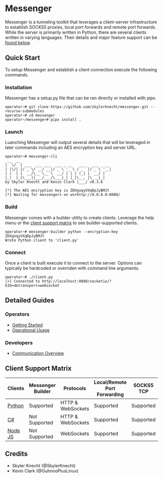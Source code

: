# Messenger

Messenger is a tunneling toolkit that leverages a client-server infrastructure
to establish SOCKS5 proxies, local port forwards and remote port forwards. While 
the server is primarily written in Python, there are several clients written in
varying languages. Their details and major feature support can be 
[found below](https://github.com/skylerknecht/messenger?tab=readme-ov-file#client-support-matrix). 

## Quick Start

To setup Messenger and establish a client connection execute the following commands. 

### Installation
Messenger has a setup.py file that can be ran directly or installed with pipx. 
```
operator~# git clone https://github.com/skylerknecht/messenger.git --recurse-submodules
operator~# cd messenger
operator~/messenger# pipx install .
```

### Launch
Luanching Messenger will output several details that will be leveraged in later commands including
an AES encryption key and server URL. 
```
operator~# messenger-cli
 __  __
|  \/  | ___  ___ ___  ___ _ __   __ _  ___ _ __
| |\/| |/ _ \/ __/ __|/ _ \ '_ \ / _` |/ _ \ '__|
| |  | |  __/\__ \__ \  __/ | | | (_| |  __/ |
|_|  |_|\___||___/___/\___|_| |_|\__, |\___|_|
by Skyler Knecht and Kevin Clark |___/ v0.3.6

[*] The AES encryption key is ZDXgoqyVXqDpJyBMJt
[*] Waiting for messengers on ws+http://0.0.0.0:8080/
```

### Build
Messenger comes with a builder utility to create clients. Leverage the help menu or the 
[client support matrix](https://github.com/skylerknecht/messenger?tab=readme-ov-file#client-support-matrix)
to see builder-supported clients.
```
operator~# messenger-builder python --encryption-key ZDXgoqyVXqDpJyBMJt
Wrote Python client to 'client.py'
```

### Connect
Once a client is built execute it to connect to the server. Options can typically be hardcoded or overriden 
with command line arguments. 
```
operator~# ./client.py
[+] Connected to http://localhost:8080/socketio/?EIO=4&transport=websocket
```

## Detailed Guides

### Operators
- [Getting Started](docs/getting-started.md)  
- [Operational Usage](docs/operational-usage.md)  


### Developers 
- [Communication Overview](docs/communication.md)


## Client Support Matrix

| Clients                                                            | Messenger Builder | Protocols         | Local/Remote Port Forwarding | SOCKS5 TCP | SOCKS5 UDP    |
|--------------------------------------------------------------------|-------------------|-------------------|------------------------------|------------|---------------|
| [Python](https://github.com/skylerknecht/messenger-client-python)  | Supported         | HTTP & WebSockets | Supported                    | Supported  | Not Supported |
| [C#](https://github.com/skylerknecht/messenger-client-python)      | Not Supported     | HTTP & WebSockets | Supported                    | Supported  | Not Supported |
| [Node JS](https://github.com/skylerknecht/messenger-client-nodejs) | Not Supported     |        WebSockets | Supported                    | Supported  | Not Supported |

## Credits 

- Skyler Knecht (@SkylerKnecht)
- Kevin Clark (@GuhnooPlusLinux)
